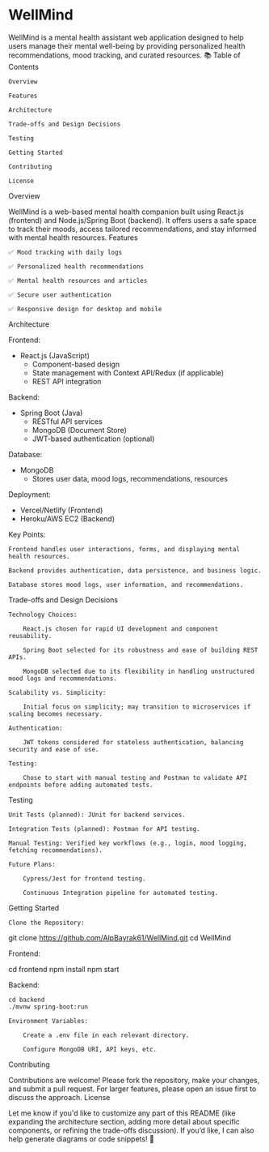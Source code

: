 # WellMind

WellMind is a mental health assistant web application designed to help users manage their mental well-being by providing personalized health recommendations, mood tracking, and curated resources.
📚 Table of Contents

    Overview

    Features

    Architecture

    Trade-offs and Design Decisions

    Testing

    Getting Started

    Contributing

    License

Overview

WellMind is a web-based mental health companion built using React.js (frontend) and Node.js/Spring Boot (backend). It offers users a safe space to track their moods, access tailored recommendations, and stay informed with mental health resources.
Features

    ✅ Mood tracking with daily logs

    ✅ Personalized health recommendations

    ✅ Mental health resources and articles

    ✅ Secure user authentication

    ✅ Responsive design for desktop and mobile

Architecture

Frontend:
- React.js (JavaScript)
  - Component-based design
  - State management with Context API/Redux (if applicable)
  - REST API integration

Backend:
- Spring Boot (Java)
  - RESTful API services
  - MongoDB (Document Store)
  - JWT-based authentication (optional)

Database:
- MongoDB
  - Stores user data, mood logs, recommendations, resources

Deployment:
- Vercel/Netlify (Frontend)
- Heroku/AWS EC2 (Backend)

Key Points:

    Frontend handles user interactions, forms, and displaying mental health resources.

    Backend provides authentication, data persistence, and business logic.

    Database stores mood logs, user information, and recommendations.

Trade-offs and Design Decisions

    Technology Choices:

        React.js chosen for rapid UI development and component reusability.

        Spring Boot selected for its robustness and ease of building REST APIs.

        MongoDB selected due to its flexibility in handling unstructured mood logs and recommendations.

    Scalability vs. Simplicity:

        Initial focus on simplicity; may transition to microservices if scaling becomes necessary.

    Authentication:

        JWT tokens considered for stateless authentication, balancing security and ease of use.

    Testing:

        Chose to start with manual testing and Postman to validate API endpoints before adding automated tests.

Testing

    Unit Tests (planned): JUnit for backend services.

    Integration Tests (planned): Postman for API testing.

    Manual Testing: Verified key workflows (e.g., login, mood logging, fetching recommendations).

    Future Plans:

        Cypress/Jest for frontend testing.

        Continuous Integration pipeline for automated testing.

Getting Started

    Clone the Repository:

git clone https://github.com/AlpBayrak61/WellMind.git
cd WellMind

Frontend:

cd frontend
npm install
npm start

Backend:

    cd backend
    ./mvnw spring-boot:run

    Environment Variables:

        Create a .env file in each relevant directory.

        Configure MongoDB URI, API keys, etc.

Contributing

Contributions are welcome! Please fork the repository, make your changes, and submit a pull request. For larger features, please open an issue first to discuss the approach.
License

Let me know if you'd like to customize any part of this README (like expanding the architecture section, adding more detail about specific components, or refining the trade-offs discussion). If you’d like, I can also help generate diagrams or code snippets! 🚀
